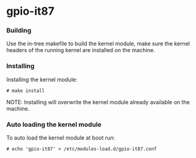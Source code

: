 # gpio-it87
### Building

Use the in-tree makefile to build the kernel module, make sure the kernel headers of the running
kernel are installed on the machine.

### Installing

Installing the kernel module:
```
# make install
```
NOTE: Installing will overwrite the kernel module already available on the machine.

### Auto loading the kernel module

To auto load the kernel module at boot run:

```
# echo 'gpio-it87' > /etc/modules-load.d/gpio-it87.conf
```
